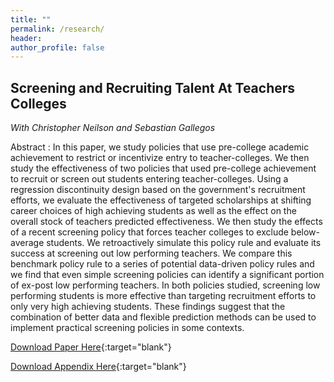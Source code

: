 ```yaml
---
title: ""
permalink: /research/
header:
author_profile: false
---
```



<!-- # Information Provision with a Chatbot

Description: We built a chatbot that dinamically interacts with students to provide them with information about different higher education options in Colombia, Dominican Republic and Chile. -->


## Screening and Recruiting Talent At Teachers Colleges

<em>With Christopher Neilson and Sebastian Gallegos</em>

Abstract : In this paper, we study policies that use pre-college academic achievement to restrict or incentivize entry to teacher-colleges. We then study the effectiveness of two policies that used pre-college achievement to recruit or screen out students entering teacher-colleges. Using a regression discontinuity design based on the government's recruitment efforts, we evaluate the effectiveness of targeted scholarships at shifting career choices of high achieving students as well as the effect on the overall stock of teachers predicted effectiveness. We then study the effects of a recent screening policy that forces teacher colleges to exclude below-average students. We retroactively simulate this policy rule and evaluate its success at screening out low performing teachers. We compare this benchmark policy rule to a series of potential data-driven policy rules and we find that even simple screening policies can identify a significant portion of ex-post low performing teachers. In both policies studied, screening low performing students is more effective than targeting recruitment efforts to only very high achieving students. These findings suggest that the combination of better data and flexible prediction methods can be used to implement practical screening policies in some contexts.

<!-- <a href="https://christopherneilson.github.io/work/documents/TeacherQuality/CGN2019_Draft.pdf" target="_blank">Download Paper Here</a>
<a href="https://christopherneilson.github.io/work/documents/TeacherQuality/CGN2019_Draft.pdf" target="_blank">Download Paper Here</a> -->

<!-- ![alt]({{ site.url }}{{ site.baseurl }}/documents/CGN2019_Draft_text.pdf)

![alt]({{ site.url }}{{ site.baseurl }}/documents/CGN2019_Draft_online_appendix.pdf) -->

[Download Paper Here](/documents/CGN2019_Draft_text.pdf){:target="blank"}

[Download Appendix Here](/documents/CGN2019_Draft_online_appendix.pdf){:target="blank"}

<!-- ## Information Provision Using a Chatbot

<em>With Christopher Neilson</em>

We built a chatbot that dynamically interacts with students to provide them with information about different higher education options in Colombia, Dominican Republic and Chile. -->
